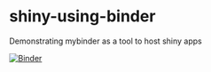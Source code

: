 # shiny-using-binder
Demonstrating mybinder as a tool to host shiny apps

[![Binder](https://mybinder.org/badge_logo.svg)](https://mybinder.org/v2/gh/MarkHanly/shiny-using-binder/master)
